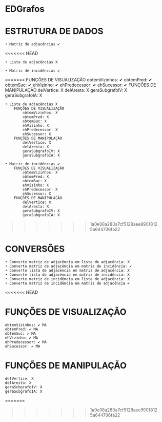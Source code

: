 # EDGrafos

<h1>ESTRUTURA DE DADOS</h1>

	• Matriz de adjacências ✔
<<<<<<< HEAD

	• Lista de adjacências X
        
	• Matriz de incidências ✔
=======
		FUNÇÕES DE VISUALIZAÇÃO
			obtemVizinhos: ✔ 
			obtemPred: ✔ 
			obtemSuc: ✔ 
			ehVizinho: ✔ 
			ehPredecessor: ✔ 
			ehSucessor: ✔ 
		FUNÇÕES DE MANIPULAÇÃO
			delVertice: X
			delAresta: X
			geraSubgrafoIV: X
			geraSubgrafoIA: X

	• Lista de adjacências X
		FUNÇÕES DE VISUALIZAÇÃO
			obtemVizinhos: X
			obtemPred: X
			obtemSuc: X
			ehVizinho: X
			ehPredecessor: X
			ehSucessor: X
		FUNÇÕES DE MANIPULAÇÃO
			delVertice: X
			delAresta: X
			geraSubgrafoIV: X
			geraSubgrafoIA: X
        
	• Matriz de incidências ✔
		FUNÇÕES DE VISUALIZAÇÃO
			obtemVizinhos: X
			obtemPred: X
			obtemSuc: X
			ehVizinho: X
			ehPredecessor: X
			ehSucessor: X
		FUNÇÕES DE MANIPULAÇÃO
			delVertice: X
			delAresta: X
			geraSubgrafoIV: X
			geraSubgrafoIA: X
>>>>>>> 1a0e08a280a7cf5128aee99018125a644706fa22

<h1>CONVERSÕES</h1>
				
	• Converte matriz de adjacência em lista de adjacência: X
	• Converte matriz de adjacência em matriz de incidência: ✔
	• Converte lista de adjacência em matriz de adjacência: X
	• Converte lista de adjacência em matriz de incidência: X
	• Converte matriz de incidência em lista de adjacência: X
	• Converte matriz de incidência em matriz de adjacência ✔
				
<<<<<<< HEAD
<h1>FUNÇÕES DE VISUALIZAÇÃO</h1>

	obtemVizinhos: ✔ MA
	obtemPred: ✔ MA
	obtemSuc: ✔ MA
	ehVizinho: ✔ MA
	ehPredecessor: ✔ MA
	ehSucessor: ✔ MA

<h1>FUNÇÕES DE MANIPULAÇÃO</h1>

	delVertice: X
	delAresta: X
	geraSubgrafoIV: X
	geraSubgrafoIA: X
  
=======
>>>>>>> 1a0e08a280a7cf5128aee99018125a644706fa22
